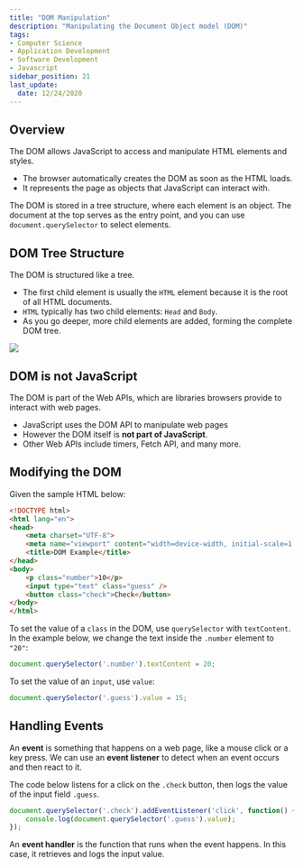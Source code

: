 ```yaml
---
title: "DOM Manipulation"
description: "Manipulating the Document Object model (DOM)"
tags: 
- Computer Science
- Application Development
- Software Development
- Javascript
sidebar_position: 21
last_update:
  date: 12/24/2020
---
```



## Overview 

The DOM allows JavaScript to access and manipulate HTML elements and styles.  

- The browser automatically creates the DOM as soon as the HTML loads.  
- It represents the page as objects that JavaScript can interact with.  

The DOM is stored in a tree structure, where each element is an object. The document at the top serves as the entry point, and you can use `document.querySelector` to select elements.  


## DOM Tree Structure  

The DOM is structured like a tree.  

- The first child element is usually the `HTML` element because it is the root of all HTML documents.  
- `HTML` typically has two child elements: `Head` and `Body`.  
- As you go deeper, more child elements are added, forming the complete DOM tree.  

<div class="img-center">  

![](/img/docs/12232020-dom-manipulation.png)  

</div>  


## DOM is not JavaScript  

The DOM is part of the Web APIs, which are libraries browsers provide to interact with web pages.  

- JavaScript uses the DOM API to manipulate web pages
- However the DOM itself is **not part of JavaScript**.  
- Other Web APIs include timers, Fetch API, and many more.  

## Modifying the DOM  

Given the sample HTML below:  

```html
<!DOCTYPE html>
<html lang="en">
<head>
    <meta charset="UTF-8">
    <meta name="viewport" content="width=device-width, initial-scale=1.0">
    <title>DOM Example</title>
</head>
<body>
    <p class="number">10</p>
    <input type="text" class="guess" />
    <button class="check">Check</button>
</body>
</html>
```  

To set the value of a `class` in the DOM, use `querySelector` with `textContent`. In the example below, we change the text inside the `.number` element to `"20"`:  

```js
document.querySelector('.number').textContent = 20;
```  

To set the value of an `input`, use `value`:  

```js
document.querySelector('.guess').value = 15;
```  


## Handling Events 

An **event** is something that happens on a web page, like a mouse click or a key press. We can use an **event listener** to detect when an event occurs and then react to it.  

The code below listens for a click on the `.check` button, then logs the value of the input field `.guess`.  

```js
document.querySelector('.check').addEventListener('click', function() {
    console.log(document.querySelector('.guess').value);
});
```  

An **event handler** is the function that runs when the event happens. In this case, it retrieves and logs the input value.  

